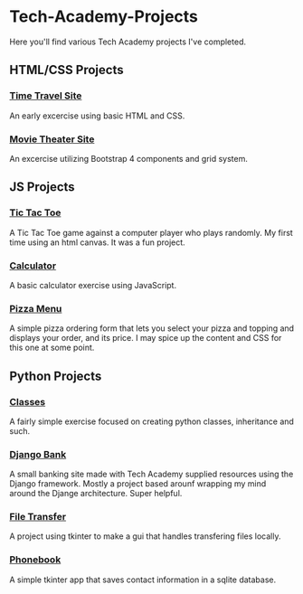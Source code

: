 # Tech-Academy-Projects

Here you'll find various Tech Academy projects I've completed.

## HTML/CSS Projects

### [Time Travel Site](https://github.com/Michaelstau/Tech-Academy-Projects/tree/main/HTML%20and%20CSS/project)
An early excercise using basic HTML and CSS.

### [Movie Theater Site](https://github.com/Michaelstau/Tech-Academy-Projects/tree/main/HTML%20and%20CSS/bootstrap4_project)
An excercise utilizing Bootstrap 4 components and grid system.

## JS Projects

### [Tic Tac Toe](https://github.com/Michaelstau/Tech-Academy-Projects/tree/main/JavaScript%20Projects/TicTacToe)
A Tic Tac Toe game against a computer player who plays randomly. My first time using an html canvas. It was a fun project.

### [Calculator](https://github.com/Michaelstau/Tech-Academy-Projects/tree/main/JavaScript%20Projects/Calculator)
A basic calculator exercise using JavaScript.

### [Pizza Menu](https://github.com/Michaelstau/Tech-Academy-Projects/tree/main/JavaScript%20Projects/Pizza_Project)
A simple pizza ordering form that lets you select your pizza and topping and displays your order, and its price. I may spice up the content and CSS for this one at some point.

## Python Projects

### [Classes](https://github.com/Michaelstau/Tech-Academy-Projects/tree/main/Python%20Projects/Classes)
A fairly simple exercise focused on creating python classes, inheritance and such.

### [Django Bank](https://github.com/Michaelstau/Tech-Academy-Projects/tree/main/Python%20Projects/Django_Checkbook_Project/BlueBirdBanking)
A small banking site made with Tech Academy supplied resources using the Django framework. Mostly a project based arounf wrapping my mind around the Djange architecture. Super helpful.

### [File Transfer](https://github.com/Michaelstau/Tech-Academy-Projects/tree/main/Python%20Projects/file_transfer)
A project using tkinter to make a gui that handles transfering files locally.

### [Phonebook](https://github.com/Michaelstau/Tech-Academy-Projects/tree/main/Python%20Projects/phonebook)
A simple tkinter app that saves contact information in a sqlite database.
